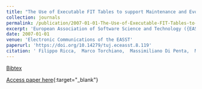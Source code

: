 ```yaml
---
title: "The Use of Executable FIT Tables to support Maintenance and Evolution Tasks"
collection: journals
permalink: /publication/2007-01-01-The-Use-of-Executable-FIT-Tables-to-support-Maintenance-and-Evolution-Tasks
excerpt: 'European Association of Software Science and Technology ({EASST}), Berlin, Germany, Scopus ID: 2-s2.0-57349191835, Cited by: 3'
date: 2007-01-01
venue: 'Electronic Communications of the EASST'
paperurl: 'https://doi.org/10.14279/tuj.eceasst.8.119'
citation: ' Filippo Ricca,  Marco Torchiano,  Massimiliano Di Penta,  Mariano Ceccato,  Paolo Tonella, &quot;The Use of Executable FIT Tables to support Maintenance and Evolution Tasks.&quot; Electronic Communications of the EASST, 2007.'
---
```

[Bibtex](https://dblp.org/rec/bib/journals/eceasst/RiccaTPCT07)

[Access paper here](https://doi.org/10.14279/tuj.eceasst.8.119){:target="_blank"}
